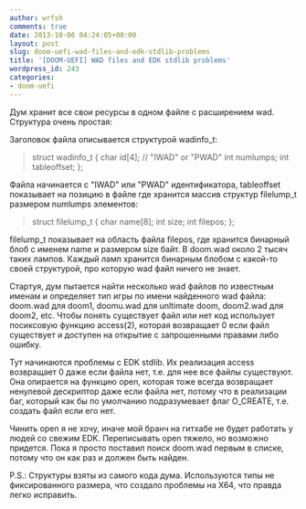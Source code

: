 ```yaml
---
author: wrfsh
comments: true
date: 2013-10-06 04:24:05+00:00
layout: post
slug: doom-uefi-wad-files-and-edk-stdlib-problems
title: '[DOOM-UEFI] WAD files and EDK stdlib problems'
wordpress_id: 243
categories:
- doom-uefi
---
```


Дум хранит все свои ресурсы в одном файле с расширением wad. Структура очень простая:

Заголовок файла описывается структурой wadinfo_t:


<blockquote>struct wadinfo_t
{
char id[4]; // "IWAD" or "PWAD"
int numlumps;
int tableoffset;
};</blockquote>


Файла начинается с "IWAD" или "PWAD" идентификатора, tableoffset показывает на позицию в файле где хранится массив структур filelump_t размером numlumps элементов:


<blockquote>struct filelump_t
{
char name[8];
int size;
int filepos;
};</blockquote>


filelump_t показывает на область файла filepos, где хранится бинарный блоб с именем name и размером size байт. В doom.wad около 2 тысяч таких лампов. Каждый ламп хранится бинарным блобом с какой-то своей структурой, про которую wad файл ничего не знает.

Стартуя, дум пытается найти несколько wad файлов по известным именам и определяет тип игры по имени найденного wad файла: doom.wad для doom1, doomu.wad для unltimate doom, doom2.wad для doom2, etc. Чтобы понять существует файл или нет код использует посиксовую функцию access(2), которая возвращает 0 если файл существует и доступен на открытие с запрошенными правами либо ошибку.

Тут начинаются проблемы с EDK stdlib. Их реализация access возвращает 0 даже если файла нет, т.е. для нее все файлы существуют. Она опирается на функцию open, которая тоже всегда возвращает ненулевой дескриптор даже если файла нет, потому что в реализации баг, который как бы по умолчанию подразумевает флаг O_CREATE, т.е. создать файл если его нет.

Чинить open я не хочу, иначе мой бранч на гитхабе не будет работать у людей со свежим EDK. Переписывать open тяжело, но возможно придется. Пока я просто поставил поиск doom.wad первым в списке, потому что он как раз и должен быть найден.

P.S.: Структуры взяты из самого кода дума. Используются типы не фиксированного размера, что создало проблемы на X64, что правда легко исправить.
